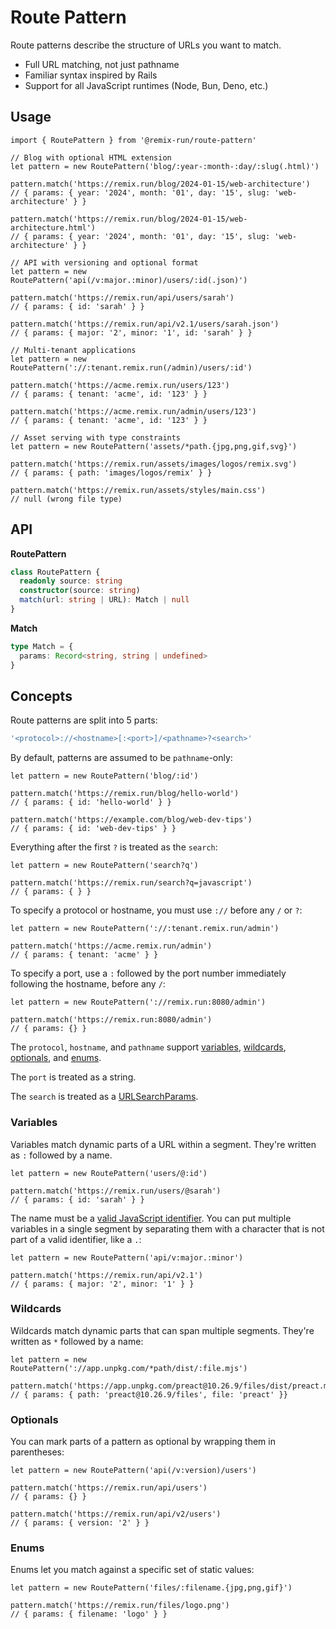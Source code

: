 # Route Pattern

Route patterns describe the structure of URLs you want to match.

- Full URL matching, not just pathname
- Familiar syntax inspired by Rails
- Support for all JavaScript runtimes (Node, Bun, Deno, etc.)

## Usage

```tsx
import { RoutePattern } from '@remix-run/route-pattern'

// Blog with optional HTML extension
let pattern = new RoutePattern('blog/:year-:month-:day/:slug(.html)')

pattern.match('https://remix.run/blog/2024-01-15/web-architecture')
// { params: { year: '2024', month: '01', day: '15', slug: 'web-architecture' } }

pattern.match('https://remix.run/blog/2024-01-15/web-architecture.html')
// { params: { year: '2024', month: '01', day: '15', slug: 'web-architecture' } }
```

```tsx
// API with versioning and optional format
let pattern = new RoutePattern('api(/v:major.:minor)/users/:id(.json)')

pattern.match('https://remix.run/api/users/sarah')
// { params: { id: 'sarah' } }

pattern.match('https://remix.run/api/v2.1/users/sarah.json')
// { params: { major: '2', minor: '1', id: 'sarah' } }
```

```tsx
// Multi-tenant applications
let pattern = new RoutePattern('://:tenant.remix.run(/admin)/users/:id')

pattern.match('https://acme.remix.run/users/123')
// { params: { tenant: 'acme', id: '123' } }

pattern.match('https://acme.remix.run/admin/users/123')
// { params: { tenant: 'acme', id: '123' } }
```

```tsx
// Asset serving with type constraints
let pattern = new RoutePattern('assets/*path.{jpg,png,gif,svg}')

pattern.match('https://remix.run/assets/images/logos/remix.svg')
// { params: { path: 'images/logos/remix' } }

pattern.match('https://remix.run/assets/styles/main.css')
// null (wrong file type)
```

## API

**RoutePattern**

```ts
class RoutePattern {
  readonly source: string
  constructor(source: string)
  match(url: string | URL): Match | null
}
```

**Match**

```ts
type Match = {
  params: Record<string, string | undefined>
}
```

## Concepts

Route patterns are split into 5 parts:

```ts
'<protocol>://<hostname>[:<port>]/<pathname>?<search>'
```

By default, patterns are assumed to be `pathname`-only:

```tsx
let pattern = new RoutePattern('blog/:id')

pattern.match('https://remix.run/blog/hello-world')
// { params: { id: 'hello-world' } }

pattern.match('https://example.com/blog/web-dev-tips')
// { params: { id: 'web-dev-tips' } }
```

Everything after the first `?` is treated as the `search`:

```tsx
let pattern = new RoutePattern('search?q')

pattern.match('https://remix.run/search?q=javascript')
// { params: { } }
```

To specify a protocol or hostname, you must use `://` before any `/` or `?`:

```tsx
let pattern = new RoutePattern('://:tenant.remix.run/admin')

pattern.match('https://acme.remix.run/admin')
// { params: { tenant: 'acme' } }
```

To specify a port, use a `:` followed by the port number immediately following the hostname, before any `/`:

```tsx
let pattern = new RoutePattern('://remix.run:8080/admin')

pattern.match('https://remix.run:8080/admin')
// { params: {} }
```

The `protocol`, `hostname`, and `pathname` support [variables](#variables), [wildcards](#wildcards), [optionals](#optionals), and [enums](#enums).

The `port` is treated as a string.

The `search` is treated as a [URLSearchParams](https://developer.mozilla.org/en-US/docs/Web/API/URLSearchParams).

### Variables

Variables match dynamic parts of a URL within a segment. They're written as `:` followed by a name.

```tsx
let pattern = new RoutePattern('users/@:id')

pattern.match('https://remix.run/users/@sarah')
// { params: { id: 'sarah' } }
```

The name must be a [valid JavaScript identifier](https://developer.mozilla.org/en-US/docs/Glossary/Identifier). You can put multiple variables in a single segment by separating them with a character that is not part of a valid identifier, like a `.`:

```tsx
let pattern = new RoutePattern('api/v:major.:minor')

pattern.match('https://remix.run/api/v2.1')
// { params: { major: '2', minor: '1' } }
```

### Wildcards

Wildcards match dynamic parts that can span multiple segments. They're written as `*` followed by a name:

```tsx
let pattern = new RoutePattern('://app.unpkg.com/*path/dist/:file.mjs')

pattern.match('https://app.unpkg.com/preact@10.26.9/files/dist/preact.mjs')
// { params: { path: 'preact@10.26.9/files', file: 'preact' }}
```

### Optionals

You can mark parts of a pattern as optional by wrapping them in parentheses:

```tsx
let pattern = new RoutePattern('api(/v:version)/users')

pattern.match('https://remix.run/api/users')
// { params: {} }

pattern.match('https://remix.run/api/v2/users')
// { params: { version: '2' } }
```

### Enums

Enums let you match against a specific set of static values:

```tsx
let pattern = new RoutePattern('files/:filename.{jpg,png,gif}')

pattern.match('https://remix.run/files/logo.png')
// { params: { filename: 'logo' } }
```
